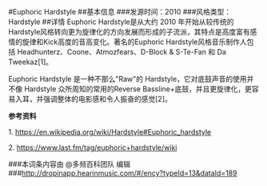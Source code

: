 #Euphoric Hardstyle
##基本信息
###发源时间：2010
###风格类型：Hardstyle
##详情
Euphoric Hardstyle是从大约 2010
年开始从较传统的Hardstyle风格转向更为旋律化的方向发展而形成的子流派，其特点是高度富有感情的旋律和Kick高度的音高变化。著名的Euphoric
Hardstyle风格音乐制作人包括 Headhunterz、Coone、Atmozfears、D-Block & S-Te-Fan 和 Da
Tweekaz[1]。



Euphoric Hardstyle 是一种不那么"Raw"的 Hardstyle，它对底鼓声音的使用并不像 Hardstyle
众所周知的常用的Reverse Bassline+底鼓，并且更旋律化，更容易入耳，并强调整体的电影感和令人振奋的感觉[2]。



**参考资料**

1\. https://en.wikipedia.org/wiki/Hardstyle#Euphoric_hardstyle

2\. https://www.last.fm/tag/euphoric+hardstyle/wiki

###本词条内容由 @多频百科团队 编辑
###http://dropinapp.hearinmusic.com/#/ency?typeId=13&dataId=189
